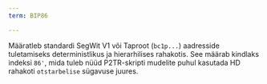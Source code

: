 ```yaml
---
term: BIP86

---
```

Määratleb standardi SegWit V1 või Taproot (`bc1p...`) aadresside tuletamiseks deterministlikus ja hierarhilises rahakotis. See määrab kindlaks indeksi `86'`, mida tuleb nüüd P2TR-skripti mudelite puhul kasutada HD rahakoti `otstarbelise` sügavuse juures.